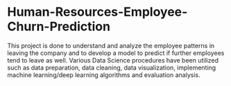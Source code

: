 # Human-Resources-Employee-Churn-Prediction
This project is done to understand and analyze the employee patterns in leaving the company and to develop a model to predict if further employees tend to leave as well. Various Data Science procedures have been utilized such as data preparation, data cleaning, data visualization, implementing machine learning/deep learning algorithms and evaluation analysis.
